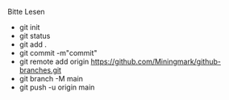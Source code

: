Bitte Lesen

- git init
- git status
- git add .
- git commit -m"commit"
- git remote add origin https://github.com/Miningmark/github-branches.git
- git branch -M main
- git push -u origin main